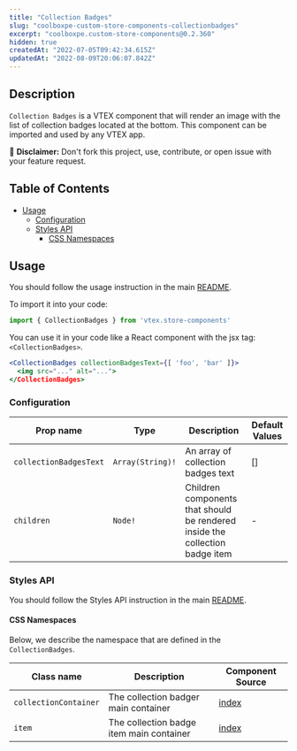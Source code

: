 ```yaml
---
title: "Collection Badges"
slug: "coolboxpe-custom-store-components-collectionbadges"
excerpt: "coolboxpe.custom-store-components@0.2.360"
hidden: true
createdAt: "2022-07-05T09:42:34.615Z"
updatedAt: "2022-08-09T20:06:07.842Z"
---
```

## Description

`Collection Badges` is a VTEX component that will render an image with the list of collection badges located at the bottom.
This component can be imported and used by any VTEX app.

:loudspeaker: **Disclaimer:** Don't fork this project, use, contribute, or open issue with your feature request.

## Table of Contents
- [Usage](#usage)
  - [Configuration](#configuration)
  - [Styles API](#styles-api)
    - [CSS Namespaces](#css-namespaces)

## Usage

You should follow the usage instruction in the main [README](https://github.com/vtex-apps/store-components/blob/master/README.md#usage).

To import it into your code: 
```js
import { CollectionBadges } from 'vtex.store-components'
```

You can use it in your code like a React component with the jsx tag: `<CollectionBadges>`. 
```jsx
<CollectionBadges collectionBadgesText={[ 'foo', 'bar' ]}>
  <img src="..." alt="...">
</CollectionBadges>
```

### Configuration

| Prop name | Type | Description | Default Values |
| --------- | ---- | ----------- | -------------- |
| `collectionBadgesText` | `Array(String)!` | An array of collection badges text | [] |
| `children` | `Node!` | Children components that should be rendered inside the collection badge item | - |

### Styles API
You should follow the Styles API instruction in the main [README](/README.md#styles-api).

#### CSS Namespaces

Below, we describe the namespace that are defined in the `CollectionBadges`.

| Class name | Description | Component Source |
| ---------- | ----------- | ---------------- |
| `collectionContainer` | The collection badger main container | [index](/react/components/CollectionBadges/index.js) |
| `item` | The collection badge item main container | [index](/react/components/CollectionBadges/components/CollectionBadgeItem.js) |